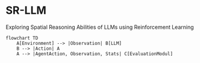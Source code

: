 # SR-LLM
Exploring Spatial Reasoning Abilities of LLMs using Reinforcement Learning

```mermaid
flowchart TD
    A[Environment] --> |Observation| B[LLM]
    B --> |Action| A
    A --> |AgentAction, Observation, Stats| C[EvaluationModul]
```
